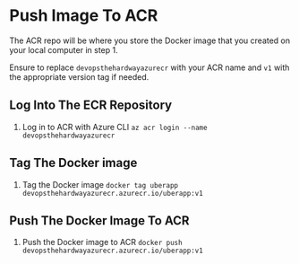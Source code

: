 # Push Image To ACR

The ACR repo will be where you store the Docker image that you created on your local computer in step 1.

Ensure to replace `devopsthehardwayazurecr` with your ACR name and `v1` with the appropriate version tag if needed.


## Log Into The ECR Repository
1. Log in to ACR with Azure CLI
`az acr login --name devopsthehardwayazurecr`


## Tag The Docker image
1. Tag the Docker image
`docker tag uberapp devopsthehardwayazurecr.azurecr.io/uberapp:v1`

## Push The Docker Image To ACR
1. Push the Docker image to ACR
`docker push devopsthehardwayazurecr.azurecr.io/uberapp:v1`

